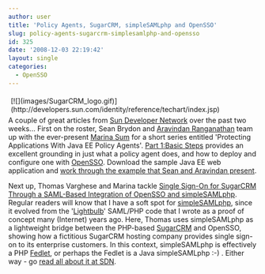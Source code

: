 ```yaml
---
author: user
title: 'Policy Agents, SugarCRM, simpleSAMLphp and OpenSSO'
slug: policy-agents-sugarcrm-simplesamlphp-and-opensso
id: 325
date: '2008-12-03 22:19:42'
layout: single
categories:
  - OpenSSO
---
```


<div style="margin: 5px; float: right;">[![](images/SugarCRM_logo.gif)](http://developers.sun.com/identity/reference/techart/index.jsp)</div>

A couple of great articles from [Sun Developer Network](http://developers.sun.com/) over the past two weeks... First on the roster, Sean Brydon and [Aravindan Ranganathan](http://blogs.sun.com/aravind/) team up with the ever-present [Marina Sum](http://weblogs.java.net/blog/marinasum/) for a short series entitled 'Protecting Applications With Java EE Policy Agents'. [Part 1:Basic Steps](http://developers.sun.com/identity/reference/techart/policyagents.html) provides an excellent grounding in just what a policy agent does, and how to deploy and configure one with [OpenSSO](http://opensso.org/). Download the sample Java EE web application and [work through the example that Sean and Aravindan present](http://developers.sun.com/identity/reference/techart/policyagents.html).

Next up, Thomas Varghese and Marina tackle [Single Sign-On for SugarCRM Through a SAML-Based Integration of OpenSSO and simpleSAMLphp](http://developers.sun.com/identity/reference/techart/sugarCRM.html). Regular readers will know that I have a soft spot for [simpleSAMLphp](http://rnd.feide.no/simplesamlphp/), since it evolved from the '[Lightbulb](http://blogs.sun.com/superpat/entry/switching_on_the_lightbulb)' SAML/PHP code that I wrote as a proof of concept many (Internet) years ago. Here, Thomas uses simpleSAMLphp as a lightweight bridge between the PHP-based [SugarCRM](http://sugarcrm.com/) and OpenSSO, showing how a fictitious SugarCRM hosting company provides single sign-on to its enterprise customers. In this context, simpleSAMLphp is effectively a PHP [Fedlet](http://blogs.sun.com/raskin/entry/the_fedlet_has_arrived_check), or perhaps the Fedlet is a Java simpleSAMLphp :-) . Either way - go [read all about it at SDN](http://developers.sun.com/identity/reference/techart/sugarCRM.html).